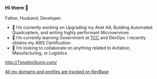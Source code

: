 ### Hi there 👋

Father, Husband, Developer.

<!--
**Oxymoron290/Oxymoron290** is a ✨ _special_ ✨ repository because its `README.md` (this file) appears on your GitHub profile.

Here are some ideas to get you started:

- 🔭 I’m currently working on ...
- 🌱 I’m currently learning ...
- 👯 I’m looking to collaborate on ...
- 🤔 I’m looking for help with ...
- 💬 Ask me about ...
- 📫 How to reach me: ...
- 😄 Pronouns: ...
- ⚡ Fun fact: ...
-->

- 🔭 I’m currently working on Upgrading my Anet A8, Building Automated Quadcopters, and writing highly performant Microservices
- 🌱 I’m currently learning Government at [TCC](tccd.edu) and DevOps. I recently obtains my AWS Certification
- 👯 I’m looking to collaborate on anything related to Avitation, Manufacturing, or Logistics.

http://TimothySturm.com/

[All my domains and profiles are tracked on KeyBase](https://keybase.io/oxymoron)

